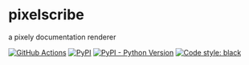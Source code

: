 # pixelscribe

a pixely documentation renderer

[![GitHub Actions](https://github.com/penguinencounter/pixelscribe/workflows/CI/badge.svg)](https://github.com/penguinencounter/pixelscribe/actions)
[![PyPI](https://img.shields.io/pypi/v/pixelscribe.svg)](https://pypi.org/project/pixelscribe/)
[![PyPI - Python Version](https://img.shields.io/pypi/pyversions/pixelscribe.svg)](https://pypi.org/project/pixelscribe/)
[![Code style: black](https://img.shields.io/badge/code%20style-black-000000.svg)](https://github.com/ambv/black)
